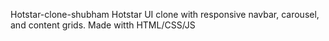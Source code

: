 Hotstar-clone-shubham
Hotstar UI clone with responsive navbar, carousel, and content grids. Made witth HTML/CSS/JS

